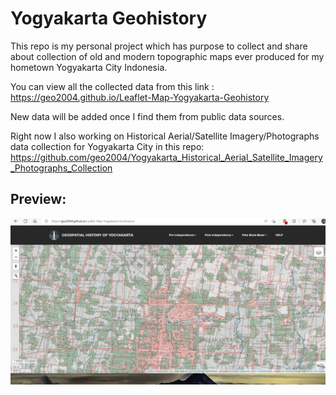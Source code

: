 # Yogyakarta Geohistory

This repo is my personal project which has purpose to collect and share about collection of old and modern topographic maps ever produced for my hometown Yogyakarta City Indonesia. 

You can view all the collected data from this link : https://geo2004.github.io/Leaflet-Map-Yogyakarta-Geohistory

New data will be added once I find them from public data sources. 

Right now I also working on Historical Aerial/Satellite Imagery/Photographs data collection for Yogyakarta City in this repo: https://github.com/geo2004/Yogyakarta_Historical_Aerial_Satellite_Imagery_Photographs_Collection

## Preview:
![GitHub Logo](geohistory.png)
